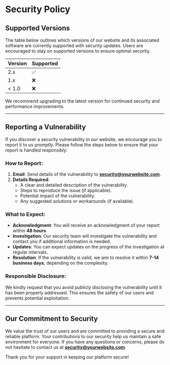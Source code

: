 
# Security Policy

## Supported Versions

The table below outlines which versions of our website and its associated software are currently supported with security updates. Users are encouraged to stay on supported versions to ensure optimal security.

| Version | Supported          |
| ------- | ------------------ |
| 2.x     | :white_check_mark: |
| 1.x     | :x:                |
| < 1.0   | :x:                |

We recommend upgrading to the latest version for continued security and performance improvements.

---

## Reporting a Vulnerability

If you discover a security vulnerability in our website, we encourage you to report it to us promptly. Please follow the steps below to ensure that your report is handled responsibly:

### How to Report:
1. **Email**: Send details of the vulnerability to **security@yourwebsite.com**.
2. **Details Required**:
   - A clear and detailed description of the vulnerability.
   - Steps to reproduce the issue (if applicable).
   - Potential impact of the vulnerability.
   - Any suggested solutions or workarounds (if available).

### What to Expect:
- **Acknowledgment**: You will receive an acknowledgment of your report within **48 hours**.
- **Investigation**: Our security team will investigate the vulnerability and contact you if additional information is needed.
- **Updates**: You can expect updates on the progress of the investigation at regular intervals.
- **Resolution**: If the vulnerability is valid, we aim to resolve it within **7-14 business days**, depending on the complexity.

### Responsible Disclosure:
We kindly request that you avoid publicly disclosing the vulnerability until it has been properly addressed. This ensures the safety of our users and prevents potential exploitation.

---

## Our Commitment to Security

We value the trust of our users and are committed to providing a secure and reliable platform. Your contributions to our security help us maintain a safe environment for everyone. If you have any questions or concerns, please do not hesitate to contact us at **security@yourwebsite.com**.

Thank you for your support in keeping our platform secure!
